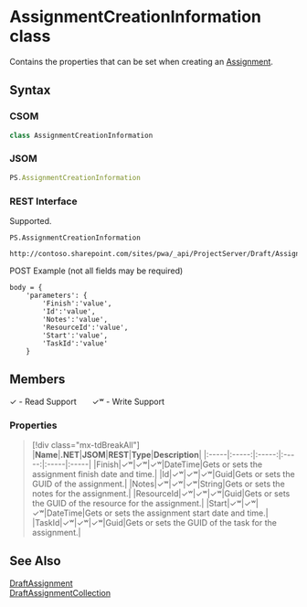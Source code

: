 [comment]: # (Name:AssignmentCreationInformation)
[comment]: # (Name:Microsoft.ProjectServer.AssignmentCreationInformation)
[comment]: # (Type:class)
[comment]: # (Status:Verified)

# <a name="name"></a>AssignmentCreationInformation class

<a name="description"></a>Contains the properties that can be set when creating an [Assignment](Assignment.md).

## <a name="syntax"></a>Syntax

### CSOM

```cs
class AssignmentCreationInformation 
```

### JSOM

```javascript
PS.AssignmentCreationInformation
```

### REST Interface

Supported.

```
PS.AssignmentCreationInformation

http://contoso.sharepoint.com/sites/pwa/_api/ProjectServer/Draft/Assignments/Add
```
POST Example (not all fields may be required)
```
body = {
	'parameters': {
		'Finish':'value', 
		'Id':'value', 
		'Notes':'value', 
		'ResourceId':'value', 
		'Start':'value', 
		'TaskId':'value'		
	}
```

## <a name="members"></a>Members


&#x2713; - Read Support &nbsp;&nbsp;&nbsp;&nbsp;&nbsp;&nbsp;&#x2713;&#x02B7; - Write Support

### <a name="properties"></a>Properties
> [!div class="mx-tdBreakAll"]
|**Name**|**.NET**|**JSOM**|**REST**|**Type**|**Description**|
|:-----|:-----:|:-----:|:-----:|:-----|:-----|
|<a name="Finish"></a>Finish|&#x2713;&#x02B7;|&#x2713;&#x02B7;|&#x2713;&#x02B7;|DateTime|Gets or sets the assignment finish date and time.|
|<a name="Id"></a>Id|&#x2713;&#x02B7;|&#x2713;&#x02B7;|&#x2713;&#x02B7;|Guid|Gets or sets the GUID of the assignment.|
|<a name="Notes"></a>Notes|&#x2713;&#x02B7;|&#x2713;&#x02B7;|&#x2713;&#x02B7;|String|Gets or sets the notes for the assignment.|
|<a name="ResourceId"></a>ResourceId|&#x2713;&#x02B7;|&#x2713;&#x02B7;|&#x2713;&#x02B7;|Guid|Gets or sets the GUID of the resource for the assignment.|
|<a name="Start"></a>Start|&#x2713;&#x02B7;|&#x2713;&#x02B7;|&#x2713;&#x02B7;|DateTime|Gets or sets the assignment start date and time.|
|<a name="TaskId"></a>TaskId|&#x2713;&#x02B7;|&#x2713;&#x02B7;|&#x2713;&#x02B7;|Guid|Gets or sets the GUID of the task for the assignment.|

## <a name="seeAlso"></a>See Also

[DraftAssignment](DraftAssignment.md)<br/>
[DraftAssignmentCollection](DraftAssignmentCollection.md)<br/>
